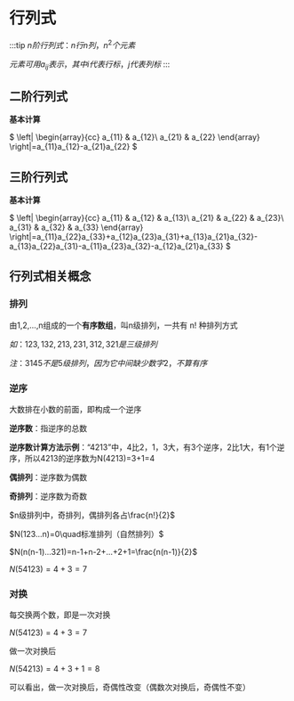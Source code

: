 # 行列式
:::tip
$n阶行列式：n行n列，n^2个元素$

$元素可用a_{ij}表示，其中i代表行标，j代表列标$
:::

## 二阶行列式
**基本计算**

$
\left|
  \begin{array}{cc}
    a_{11} & a_{12}\\
    a_{21} & a_{22}
  \end{array}
\right|=a_{11}a_{12}-a_{21}a_{22}
$

## 三阶行列式
**基本计算**

$
\left|
  \begin{array}{cc}
    a_{11} & a_{12} & a_{13}\\
    a_{21} & a_{22} & a_{23}\\
    a_{31} & a_{32} & a_{33}
  \end{array}
\right|=a_{11}a_{22}a_{33}+a_{12}a_{23}a_{31}+a_{13}a_{21}a_{32}-a_{13}a_{22}a_{31}-a_{11}a_{23}a_{32}-a_{12}a_{21}a_{33}
$

## 行列式相关概念
### 排列
由1,2,...,n组成的一个**有序数组**，叫n级排列，一共有 n! 种排列方式

$如：123,132,213,231,312,321是三级排列$

$注：3145不是5级排列，因为它中间缺少数字2，不算有序$

### 逆序
大数排在小数的前面，即构成一个逆序

**逆序数**：指逆序的总数

**逆序数计算方法示例**：“4213”中，4比2，1，3大，有3个逆序，2比1大，有1个逆序，所以4213的逆序数为N(4213)=3+1=4

**偶排列**：逆序数为偶数

**奇排列**：逆序数为奇数

$n级排列中，奇排列，偶排列各占\frac{n!}{2}$

$N(123...n)=0\quad标准排列（自然排列）$

$N(n(n-1)...321)=n-1+n-2+...+2+1=\frac{n(n-1)}{2}$

$N(54123)=4+3=7$

### 对换
每交换两个数，即是一次对换

$N(54123)=4+3=7$

做一次对换后

$N(54213)=4+3+1=8$

可以看出，做一次对换后，奇偶性改变（偶数次对换后，奇偶性不变）